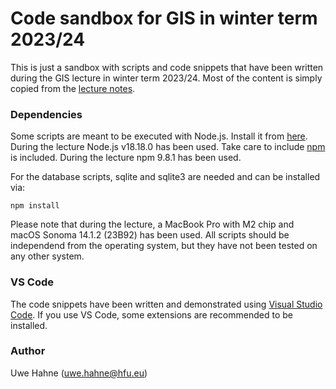 # Code sandbox for GIS in winter term 2023/24

This is just a sandbox with scripts and code snippets that have been written during the GIS lecture in winter term 2023/24. Most of the content is simply copied from the [lecture notes](https://uhahne.github.io/GIS/).

### Dependencies
Some scripts are meant to be executed with Node.js. Install it from [here](https://nodejs.org/en). During the lecture Node.js v18.18.0 has been used. Take care to include [npm](https://www.npmjs.com/) is included. During the lecture npm 9.8.1 has been used.

For the database scripts, sqlite and sqlite3 are needed and can be installed via:

```console
npm install
```

Please note that during the lecture, a MacBook Pro with M2 chip and macOS Sonoma 14.1.2 (23B92) has been used. All scripts should be independend from the operating system, but they have not been tested on any other system.

### VS Code
The code snippets have been written and demonstrated using [Visual Studio Code](https://code.visualstudio.com/download). If you use VS Code, some extensions are recommended to be installed.


### Author
Uwe Hahne (uwe.hahne@hfu.eu)
